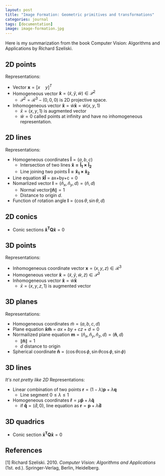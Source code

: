 ```yaml
---
layout: post
title: "Image Formation: Geometric primitives and transformations"
categories: journal
tags: [documentation]
image: image-formation.jpg
---
```

Here is my summarization from the book Computer Vision: Algorithms and Applications by Richard Szeliski.
## 2D points
Representations:
* Vector $\mathbf x=[x\quad y]^T$  
* Homogeneous vector  $\mathbf {\tilde x} = (\tilde x, \tilde y, \tilde w) \in \mathcal P^2$ 
  *  $\mathcal P^2 = \mathcal R^3 - (0,0,0)$ is 2D projective space.  
* Inhomogeneous vector $\mathbf {\tilde x} = \tilde w \mathbf{\bar x} = \tilde{w} (x, y, 1)$
  *  $\bar x = (x,y,1)$ is augmented vector 
  *  $\tilde w = 0$ called points at infinity and have no inhomogeneous representation.  

## 2D lines
Representations:
* Homogeneous coordinates $\mathbf {\tilde l} = (a,b,c)$
  * Intersection of two lines $\mathbf{\tilde x =\tilde l_1\times\tilde l_2}$
  * Line joining two points $\mathbf{\tilde l = \tilde x_1\times\tilde x_2}$
* Line equation $\mathbf {\tilde x\tilde l}$ = ax+by+c = 0
* Nomarlized vector $\mathbf l = (\hat n_x,\hat n_y,d)=(\hat n,d)$
  * Normal vector$\lVert\mathbf{\hat n}\rVert=1$
  * Distance to origin $d$.
* Function of rotation angle $\mathbf l=(\cos\theta,\sin\theta,d)$

## 2D conics
* Conic sections $\mathbf {\tilde x^TQ\tilde x}=0$

## 3D points
Representations:
* Inhomogeneous coordinate vector $\mathbf x=(x,y,z)\in\mathcal R^3$  
* Homogeneous vector  $\mathbf {\tilde x} = (\tilde x, \tilde y, \tilde w, \tilde z) \in \mathcal P^3$ 
* Inhomogeneous vector $\mathbf {\tilde x} = \tilde w \mathbf{\bar x}$
  *  $\bar x = (x,y,z,1)$ is augmented vector   
## 3D planes
Representations:
* Homogeneous coordinates $\tilde m=(a,b,c,d)$
* Plane equation $\mathbf{\bar x \tilde m} = ax+by+cz+d = 0$
* Normailized plane equation $\mathbf m = (\hat n_x,\hat n_y,\hat n_z,d)=(\mathbf {\hat n},d)$
  * $\lVert\mathbf{\tilde n}\rVert=1$
  * $d$ distance to origin
 * Spherical coordinate $\mathbf{\hat n}=(\cos\theta\cos\phi,\sin\theta\cos\phi,\sin\phi)$
## 3D lines
*It's not pretty like 2D*
Representations:
* Linear combination of two points $\mathbf r=(1-\lambda)\mathbf p +\lambda \mathbf q$
  * Line segment $0\leq\lambda\leq1$
* Homogeneous coordinates $\mathbf{\tilde r}=\mu\mathbf{\tilde p}+\lambda\mathbf{\tilde q}$
  * if $\mathbf{\tilde q}=(\hat d,0)$, line equation as $\mathbf r =\mathbf p+\lambda\mathbf{\hat d}$
## 3D quadrics
* Conic section $\mathbf{\bar x^TQ\bar x}=0$


## References
[1] Richard Szeliski. 2010. <i>Computer Vision: Algorithms and Applications</i> (1st. ed.). Springer-Verlag, Berlin, Heidelberg.



<!--stackedit_data:
eyJoaXN0b3J5IjpbMjk0MjUxNzU3LDc1Njk2MjUxMyw1OTMyMj
EwMiwtNjM2NjU5OCw5NTQ2ODk5MTQsLTY4OTk3Nzk5MiwyNjkw
NTIwMjgsMjc1NTA3NTYzLC02MjQxMjA5NjcsNDE0NTYyNDQ5LD
EwMzQ3NzIyOCwtMjEyOTMyODExMSwxNzA1MTg5LC0yMDQzNjMx
NTQ3LDEyMjcwNDQ4MDksMTUxNTcwOTQ0Nyw2OTczNDgwMDMsLT
EzMjc3MzQ5OTksLTE2NjA5Mjc5MzcsLTE5ODEyNzgwMTBdfQ==

-->